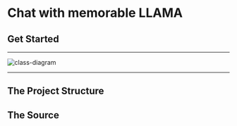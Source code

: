 # Chat with memorable LLAMA 

## Get Started 
---

![class-diagram](http://www.plantuml.com/plantuml/proxy?src=https://raw.githubusercontent.com/Skkuhodomo/llama_chat_memory/main/sequence.puml)

---

The Project Structure
----

The Source
----